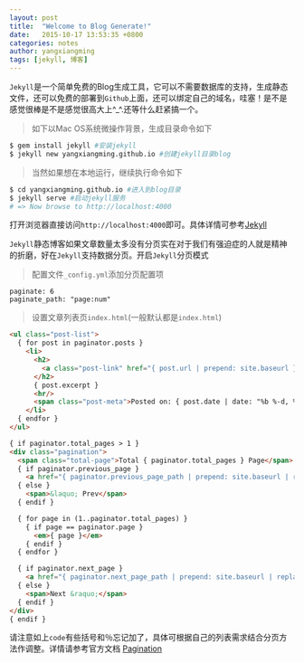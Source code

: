 ```yaml
---
layout: post
title:  "Welcome to Blog Generate!"
date:   2015-10-17 13:53:35 +0800
categories: notes
author: yangxiangming
tags: [jekyll, 博客]
---
```

`Jekyll`是一个简单免费的Blog生成工具，它可以不需要数据库的支持，生成静态文件，还可以免费的部署到`Github`上面，还可以绑定自己的域名，哇塞！是不是感觉很棒是不是感觉很高大上^_^.还等什么赶紧搞一个。
<!-- more -->
> 如下以Mac OS系统微操作背景，生成目录命令如下

```bash
$ gem install jekyll #安装jekyll
$ jekyll new yangxiangming.github.io #创建jekyll目录blog
```

> 当然如果想在本地运行，继续执行命令如下

```bash
$ cd yangxiangming.github.io #进入到blog目录
$ jekyll serve #启动jekyll服务
# => Now browse to http://localhost:4000
```
打开浏览器直接访问`http://localhost:4000`即可。具体详情可参考[Jekyll](http://jekyllrb.com/docs/home)

`Jekyll`静态博客如果文章数量太多没有分页实在对于我们有强迫症的人就是精神的折磨，好在`Jekyll`支持数据分页。开启`Jekyll`分页模式

> 配置文件`_config.yml`添加分页配置项

```config
paginate: 6
paginate_path: "page:num"
```

> 设置文章列表页`index.html`(一般默认都是`index.html`)

```html
<ul class="post-list">
  { for post in paginator.posts }
    <li>
      <h2>
        <a class="post-link" href="{ post.url | prepend: site.baseurl }">{ post.title }</a>
      </h2>
      { post.excerpt }
      <hr/>
      <span class="post-meta">Posted on: { post.date | date: "%b %-d, %Y" } ｜ Author: { post.author }</span>
    </li>
  { endfor }
</ul>

{ if paginator.total_pages > 1 }
<div class="pagination">
  <span class="total-page">Total { paginator.total_pages } Page</span> |
  { if paginator.previous_page }
    <a href="{ paginator.previous_page_path | prepend: site.baseurl | replace: '//', '/' }">&laquo; Prev</a>
  { else }
    <span>&laquo; Prev</span>
  { endif }

  { for page in (1..paginator.total_pages) }
    { if page == paginator.page }
      <em>{ page }</em>
    { endif }
  { endfor }

  { if paginator.next_page }
    <a href="{ paginator.next_page_path | prepend: site.baseurl | replace: '//', '/' }">Next &raquo;</a>
  { else }
    <span>Next &raquo;</span>
  { endif }
</div>
{ endif }
```
请注意如上`code`有些括号和％忘记加了，具体可根据自己的列表需求结合分页方法作调整。详情请参考官方文档 [Pagination](https://jekyllrb.com/docs/pagination/)

